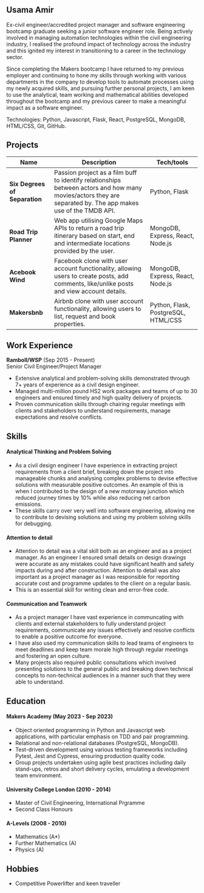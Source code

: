 ## Usama Amir

Ex-civil engineer/accredited project manager and software engineering bootcamp graduate seeking a junior software engineer role. Being actively involved in managing automation technologies within the civil engineering industry, I realised the profound impact of technology across the industry and this ignited my interest in transitioning to a career in the technology sector.

Since completing the Makers bootcamp I have returned to my previous employer and continuing to hone my skills through working with various departments in the company to develop tools to automate processes using my newly acquired skills, and pursuing further personal projects, I am keen to use the analytical, team working and mathematical abilities developed throughout the bootcamp and my previous career to make a meaningful impact as a software engineer.

Technologies: Python, Javascript, Flask, React, PostgreSQL, MongoDB, HTML/CSS, Git, GitHub.




## Projects

| Name                         | Description       | Tech/tools        |
| ---------------------------- | ----------------- | ----------------- |
| **Six Degrees of Separation**            | Passion project as a film buff to identify relationships between actors and how many movies/actors they are separated by. The app makes use of the TMDB API. | Python, Flask |
| **Road Trip Planner**            | Web app utilising Google Maps APIs to return a road trip itinerary based on start, end and intermediate locations provided by the user. | MongoDB, Express, React, Node.js |
| **Acebook Wind**            | Facebook clone with user account functionality, allowing users to create posts, add comments, like/unlike posts  and view account details. | MongoDB, Express, React, Node.js |
| **Makersbnb**            | Airbnb clone with user account functionality, allowing users to list, request and book properties. | Python, Flask, PostgreSQL, HTML/CSS |




                                                                                       
## Work Experience

**Ramboll/WSP** (Sep 2015 - Present)  
Senior Civil Engineer/Project Manager

- Extensive analytical and problem-solving skills demonstrated through 7+ years of experience as a civil design engineer.
- Managed multi-million pound HS2 work packages and teams of up to 30 engineers and ensured timely and high quality delivery of projects.
- Proven communication skills through chairing regular meetings with clients and stakeholders to understand requirements, manage expectations and resolve conflicts.




## Skills

#### Analytical Thinking and Problem Solving
- As a civil design engineer I have experience in extracting project requirements from a client brief, breaking down the project into manageable chunks and analysing complex problems to devise effective solutions with measurable positive outcomes. An example of this is when I contributed to the design of a new motorway junction which reduced journey times by 10% whlie also reducing net carbon emissions.
- These skills carry over very well into software engineering, allowing me to contribute to devising solutions and using my problem solving skills for debugging.


#### Attention to detail
- Attention to detail was a vital skill both as an engineer and as a project manager. As an engineer I ensured small details on design drawings were accurate as any mistakes could have significant health and safety impacts during and after construction. Attention to detail was also important as a project manager as I was responsible for reporting accurate cost and programme updates to the client on a regular basis.
- This is an essential skill for writing clean and error-free code.


#### Communication and Teamwork
- As a project manager I have vast experience in communcating with clients and external stakeholders to fully understand project requirements, communicate any issues effectively and resolve conflicts to enable a positive outcome for everyone.
- I have also used my communication skills to lead teams of engineers to meet deadlines and keep team morale high through regular meetings and fostering an open culture.
- Many projects also required public consultations which involved presenting solutions to the general public and breaking down technical concepts to non-technical audiences in a manner such that they were able to understand. 


## Education

#### Makers Academy (May 2023 - Sep 2023)

- Object oriented programming in Python and Javascript web applications, with particular emphasis on TDD and pair programming.
- Relational and non-relational databases (PostgreSQL, MongoDB).
- Test-driven development using various testing frameworks including Pytest, Jest and Cypress, ensuring production quality code.
- Group projects undertaken using agile best practices including daily stand-ups, retros and short delivery cycles, emulating a development team environment.

#### University College London (2010 - 2014)

- Master of Civil Engineering, International Prgramme
- Second Class Honours

#### A-Levels (2008 - 2010)

- Mathematics (A*)
- Further Mathematics (A)
- Physics (A)



## Hobbies

- Competitive Powerlifter and keen traveller
